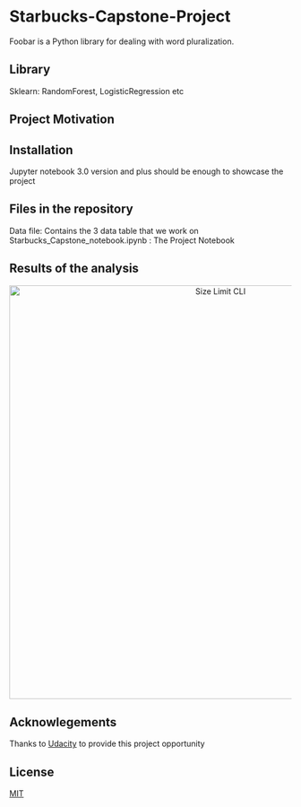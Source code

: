 # Starbucks-Capstone-Project

Foobar is a Python library for dealing with word pluralization.

## Library

Sklearn: RandomForest, LogisticRegression etc

## Project Motivation



## Installation

Jupyter notebook 3.0 version and plus should be enough to showcase the project


## Files in the repository

Data file: Contains the 3 data table that we work on
Starbucks_Capstone_notebook.ipynb : The Project Notebook

## Results of the analysis

<p align="center">
  <img src="/Users/Yufei/Desktop/Capture\ d’écran\ 2020-08-07\ à\ 15.42.13.png" alt="Size Limit CLI" width="738">
</p>



## Acknowlegements
Thanks to [Udacity](https://www.udacity.com) to provide this project opportunity

## License
[MIT](https://choosealicense.com/licenses/mit/)